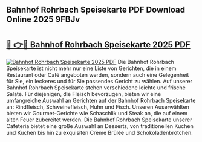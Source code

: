## Bahnhof Rohrbach Speisekarte PDF Download Online 2025 9FBJv

# <h2><a href="http://gcbxol.nevu.top/?p=Bahnhof+Rohrbach+Speisekarte">🔗 👉🔴 Bahnhof Rohrbach Speisekarte 2025 PDF</a></h2>

[![Bahnhof Rohrbach Speisekarte 2025 PDF](https://i.imgur.com/dBaPXMq.png)](http://gcbxol.nevu.top/?p=Bahnhof+Rohrbach+Speisekarte)
Die Bahnhof Rohrbach Speisekarte ist nicht mehr nur eine Liste von Gerichten, die in einem Restaurant oder Café angeboten werden, sondern auch eine Gelegenheit für Sie, ein leckeres und für Sie passendes Gericht zu wählen. Auf unserer Bahnhof Rohrbach Speisekarte stehen verschiedene leichte und frische Salate. Für diejenigen, die Fleisch bevorzugen, bieten wir eine umfangreiche Auswahl an Gerichten auf der Bahnhof Rohrbach Speisekarte an: Rindfleisch, Schweinefleisch, Huhn und Fisch. Unseren Auserwählten bieten wir Gourmet-Gerichte wie Schaschlik und Steak an, die auf einem alten Feuer zubereitet werden. Die Bahnhof Rohrbach Speisekarte unserer Cafeteria bietet eine große Auswahl an Desserts, von traditionellen Kuchen und Kuchen bis hin zu exquisiten Crème Brûlée und Schokoladenbrötchen.
